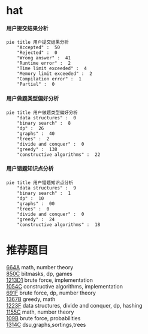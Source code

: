 # hat

<!-- tabs:start -->



#### **用户提交结果分析**

```mermaid
pie title 用户提交结果分析
    "Accepted" :  50
    "Rejected" :  0
    "Wrong answer" :  41
    "Runtime error" :  2
    "Time limit exceeded" :  4
    "Memory limit exceeded" :  2
    "Compilation error" :  1
    "Partial" :  0
```

#### **用户做题类型偏好分析**

```mermaid
pie title 用户做题类型偏好分析
    "data structures" :  0
    "binary search" :  8
    "dp" :  26
    "graphs" :  40
    "trees" :  2
    "divide and conquer" :  0
    "greedy" :  138
    "constructive algorithms" :  22
```
#### **用户错题知识点分析**

```mermaid
pie title 用户错题知识点分析
    "data structures" :  9
    "binary search" :  1
    "dp" :  10
    "graphs" :  00
    "trees" :  0
    "divide and conquer" :  0
    "greedy" :  24
    "constructive algorithms" :  18
```



<!-- tabs:end -->
# 推荐题目
[664A](https://codeforces.com/contest/664/problem/A)		math,
                        number theory		  
[850C](https://codeforces.com/contest/850/problem/C)		bitmasks,
                        dp,
                        games		  
[1213D1](https://codeforces.com/contest/1213D/problem/1)		brute force,
                        implementation		  
[1054C](https://codeforces.com/contest/1054/problem/C)		constructive algorithms,
                        implementation		  
[691F](https://codeforces.com/contest/691/problem/F)		brute force,
                        dp,
                        number theory		  
[1367B](https://codeforces.com/contest/1367/problem/B)		greedy,
                        math		  
[1223F](https://codeforces.com/contest/1223/problem/F)		data structures,
                        divide and conquer,
                        dp,
                        hashing		  
[1155C](https://codeforces.com/contest/1155/problem/C)		math,
                        number theory		  
[109B](https://codeforces.com/contest/109/problem/B)		brute force,
                        probabilities		  
[1314C](https://codeforces.com/contest/1314/problem/C)		dsu,graphs,sortings,trees		  
